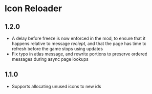 # Icon Reloader

## 1.2.0

- A delay before freeze is now enforced in the mod, to ensure that it happens relative to message *reciept*, and that the page has time to refresh before the game stops using updates
- Fix typo in atlas message, and rewrite portions to preserve ordered messages during async page lookups

## 1.1.0

- Supports allocating unused icons to new ids
